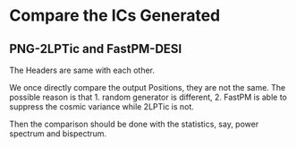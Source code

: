 # Compare the ICs Generated 

## PNG-2LPTic and FastPM-DESI

The Headers are same with each other. 

We once directly compare the output Positions, they are not the same. The possible reason is that 1. random generator is different, 2. FastPM is able to suppress the cosmic variance while 2LPTic is not.

Then the comparison should be done with the statistics, say, power spectrum and bispectrum.